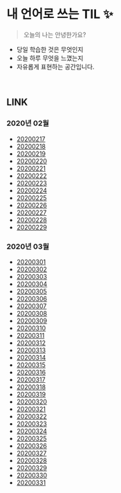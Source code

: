 # 내 언어로 쓰는 TIL :sparkles:
> 오늘의 나는 안녕한가요?

- 당일 학습한 것은 무엇인지
- 오늘 하루 무엇을 느꼈는지
- 자유롭게 표현하는 공간입니다.

<br />

## LINK

### 2020년 02월

- [20200217](https://github.com/wowww/TIL/blob/master/Retrospective/20200217.md)   
- [20200218](https://github.com/wowww/TIL/blob/master/Retrospective/20200218.md)  
- [20200219](https://github.com/wowww/TIL/blob/master/Retrospective/20200219.md)  
- [20200220](https://github.com/wowww/TIL/blob/master/Retrospective/20200220.md)  
- [20200221](https://github.com/wowww/TIL/blob/master/Retrospective/20200221.md)  
- [20200222](https://github.com/wowww/TIL/blob/master/Retrospective/20200222.md)  
- [20200223](https://github.com/wowww/TIL/blob/master/Retrospective/20200223.md)  
- [20200224](https://github.com/wowww/TIL/blob/master/Retrospective/20200224.md)  
- [20200225](https://github.com/wowww/TIL/blob/master/Retrospective/20200225.md)   
- [20200226](https://github.com/wowww/TIL/blob/master/Retrospective/20200226.md)   
- [20200227](https://github.com/wowww/TIL/blob/master/Retrospective/20200227.md)   
- [20200228](https://github.com/wowww/TIL/blob/master/Retrospective/20200228.md)   
- [20200229](https://github.com/wowww/TIL/blob/master/Retrospective/20200229.md)   

### 2020년 03월

- [20200301](https://github.com/wowww/TIL/blob/master/Retrospective/20200301.md)  
- [20200302](https://github.com/wowww/TIL/blob/master/Retrospective/20200302.md)  
- [20200303](https://github.com/wowww/TIL/blob/master/Retrospective/20200303.md)  
- [20200304](https://github.com/wowww/TIL/blob/master/Retrospective/20200304.md)  
- [20200305](https://github.com/wowww/TIL/blob/master/Retrospective/20200305.md)  
- [20200306](https://github.com/wowww/TIL/blob/master/Retrospective/20200306.md) 
- [20200307](https://github.com/wowww/TIL/blob/master/Retrospective/20200307.md) 
- [20200308](https://github.com/wowww/TIL/blob/master/Retrospective/20200308.md)
- [20200309](https://github.com/wowww/TIL/blob/master/Retrospective/20200309.md)  
- [20200310](https://github.com/wowww/TIL/blob/master/Retrospective/20200310.md) 
- [20200311](https://github.com/wowww/TIL/blob/master/Retrospective/20200311.md) 
- [20200312](https://github.com/wowww/TIL/blob/master/Retrospective/20200312.md) 
- [20200313](https://github.com/wowww/TIL/blob/master/Retrospective/20200313.md)  
- [20200314](https://github.com/wowww/TIL/blob/master/Retrospective/20200314.md) 
- [20200315](https://github.com/wowww/TIL/blob/master/Retrospective/20200315.md) 
- [20200316](https://github.com/wowww/TIL/blob/master/Retrospective/20200316.md) 
- [20200317](https://github.com/wowww/TIL/blob/master/Retrospective/20200317.md)  
- [20200318](https://github.com/wowww/TIL/blob/master/Retrospective/20200318.md) 
- [20200319](https://github.com/wowww/TIL/blob/master/Retrospective/20200319.md) 
- [20200320](https://github.com/wowww/TIL/blob/master/Retrospective/20200320.md)   
- [20200321](https://github.com/wowww/TIL/blob/master/Retrospective/20200321.md)  
- [20200322](https://github.com/wowww/TIL/blob/master/Retrospective/20200322.md)  
- [20200323](https://github.com/wowww/TIL/blob/master/Retrospective/20200323.md)  
- [20200324](https://github.com/wowww/TIL/blob/master/Retrospective/20200324.md)  
- [20200325](https://github.com/wowww/TIL/blob/master/Retrospective/20200325.md)   
- [20200326](https://github.com/wowww/TIL/blob/master/Retrospective/20200326.md)  
- [20200327](https://github.com/wowww/TIL/blob/master/Retrospective/20200327.md)  
- [20200328](https://github.com/wowww/TIL/blob/master/Retrospective/20200328.md)  
- [20200329](https://github.com/wowww/TIL/blob/master/Retrospective/20200329.md)  
- [20200330](https://github.com/wowww/TIL/blob/master/Retrospective/20200330.md)   
- [20200331](https://github.com/wowww/TIL/blob/master/Retrospective/20200331.md)  
